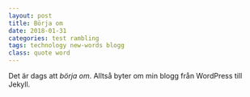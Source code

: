 ```yaml
---
layout: post
title: Börja om
date: 2018-01-31
categories: test rambling
tags: technology new-words blogg
class: quote word
---
```


Det är dags att *börja om*. Alltså byter om min blogg från WordPress till Jekyll.
